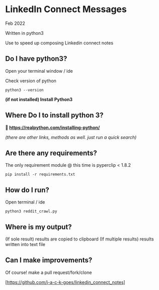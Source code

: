 # LinkedIn Connect Messages

Feb 2022 

Written in python3

Use to speed up composing Linkedin connect notes

## Do I have python3?

Open your terminal window / ide

Check version of python

`python3 --version`

**(if not installed) Install Python3**

## Where Do I to install python 3?
**🔗 https://realpython.com/installing-python/**

*(there are other links, methods as well. just run a quick search)*

## Are there any requirements?

The only requirement module @ this time is pyperclip < 1.8.2

`pip install -r requirements.txt`

## How do I run?

Open terminal / ide

`python3 reddit_crawl.py`
	
## Where is my output?

(If sole result) results are copied to clipboard 
(If multiple results) results written into text file 

## Can I make improvements?
Of course! make a pull request/fork/clone

[https://github.com/j-a-c-k-goes/linkedin_connect_notes]
